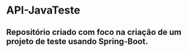 # API-JavaTeste
## Repositório criado com foco na criação de um projeto de teste usando Spring-Boot.
